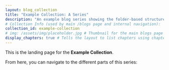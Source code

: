 ```yaml
---
layout: blog_collection
title: "Example Collection: A Series"
description: "An example blog series showing the folder-based structure with a landing page."
# Collection Info (used by main /blogs page and internal navigation):
collection_id: example-collection
# img: /assets/img/placeholder.jpg # Thumbnail for the main blogs page - Removed to fix build
display_chapters: true # Tells the layout to list chapters using chapters_list.liquid
---
```


This is the landing page for the **Example Collection**.

From here, you can navigate to the different parts of this series:
